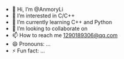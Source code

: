 - 👋 Hi, I’m @AnmoryLi
- 👀 I’m interested in C/C++
- 🌱 I’m currently learning C++ and Python
- 💞️ I’m looking to collaborate on 
- 📫 How to reach me 1290189306@qq.com
- 😄 Pronouns: ...
- ⚡ Fun fact: ...

<!---
AnmoryLi/AnmoryLi is a ✨ special ✨ repository because its `README.md` (this file) appears on your GitHub profile.
You can click the Preview link to take a look at your changes.
--->
